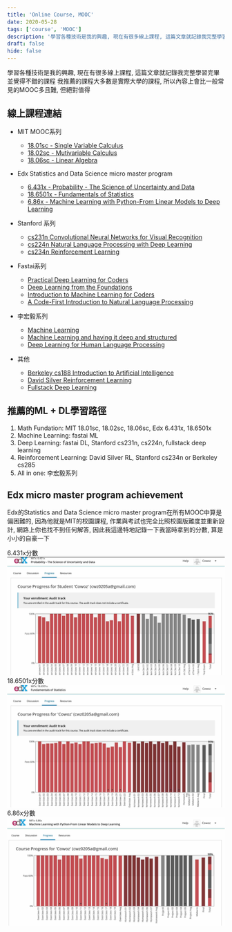 ```yaml
---
title: 'Online Course, MOOC'
date: 2020-05-28
tags: ['course', 'MOOC']
description: '學習各種技術是我的興趣, 現在有很多線上課程, 這篇文章就記錄我完整學習完畢並覺得不錯的課程'
draft: false
hide: false
---
```


學習各種技術是我的興趣, 現在有很多線上課程, 這篇文章就記錄我完整學習完畢並覺得不錯的課程
我推薦的課程大多數是實際大學的課程, 所以內容上會比一般常見的MOOC多且難, 但絕對值得

## 線上課程連結
* MIT MOOC系列
    + [18.01sc - Single Variable Calculus](https://ocw.mit.edu/courses/mathematics/18-01sc-single-variable-calculus-fall-2010/)
    + [18.02sc - Mutivariable Calculus](https://ocw.mit.edu/courses/mathematics/18-02sc-multivariable-calculus-fall-2010/)
    + [18.06sc - Linear Algebra](https://ocw.mit.edu/courses/mathematics/18-06sc-linear-algebra-fall-2011/)

* Edx Statistics and Data Science micro master program
    + [6.431x - Probability - The Science of Uncertainty and Data](https://courses.edx.org/courses/course-v1:MITx+6.431x+3T2018/course/)
    + [18.6501x - Fundamentals of Statistics](https://courses.edx.org/courses/course-v1:MITx+18.6501x+3T2018/)
    + [6.86x - Machine Learning with Python-From Linear Models to Deep Learning](https://courses.edx.org/courses/course-v1:MITx+6.86x+1T2019/course/)
    
* Stanford 系列
    + [cs231n Convolutional Neural Networks for Visual Recognition](http://cs231n.stanford.edu/)
    + [cs224n Natural Language Processing with Deep Learning](https://web.stanford.edu/class/cs224n/)
    + [cs234n Reinforcement Learning](http://web.stanford.edu/class/cs234/index.html)

* Fastai系列
    + [Practical Deep Learning for Coders](http://course.fast.ai/)
    + [Deep Learning from the Foundations](http://course.fast.ai/part2)
    + [Introduction to Machine Learning for Coders](http://course18.fast.ai/ml)
    + [A Code-First Introduction to Natural Language Processing](https://www.fast.ai/2019/07/08/fastai-nlp/)

* 李宏毅系列
    + [Machine Learning](http://speech.ee.ntu.edu.tw/~tlkagk/courses_ML20.html)
    + [Machine Learning and having it deep and structured](http://speech.ee.ntu.edu.tw/~tlkagk/courses_MLDS18.html)
    + [Deep Learning for Human Language Processing](http://speech.ee.ntu.edu.tw/~tlkagk/courses_DLHLP20.html)

* 其他
    + [Berkeley cs188 Introduction to Artificial Intelligence](https://inst.eecs.berkeley.edu/~cs188/fa18/)
    + [David Silver Reinforcement Learning](http://www0.cs.ucl.ac.uk/staff/d.silver/web/Teaching.html)
    + [Fullstack Deep Learning](https://fullstackdeeplearning.com/march2019)

## 推薦的ML + DL學習路徑
1. Math Fundation: MIT 18.01sc, 18.02sc, 18.06sc, Edx 6.431x, 18.6501x
2. Machine Learning: fastai ML
3. Deep Learning: fastai DL, Stanford cs231n, cs224n, fullstack deep learning
4. Reinforcement Learning: David Silver RL, Stanford cs234n or Berkeley cs285
5. All in one: 李宏毅系列

## Edx micro master program achievement
Edx的Statistics and Data Science micro master program在所有MOOC中算是偏困難的, 因為他就是MIT的校園課程, 作業與考試也完全比照校園版難度並重新設計, 網路上你也找不到任何解答, 因此我這邊特地記錄一下我當時拿到的分數, 算是小小的自豪一下

6.431x分數
![alt 6.431x_grade](./6.431x_grade.jpg)
18.6501x分數
![alt 18.6501x_grade](./18.6501x_grade.jpg)
6.86x分數
![alt 6.86x_grade](./6.86x_grade.jpg)

